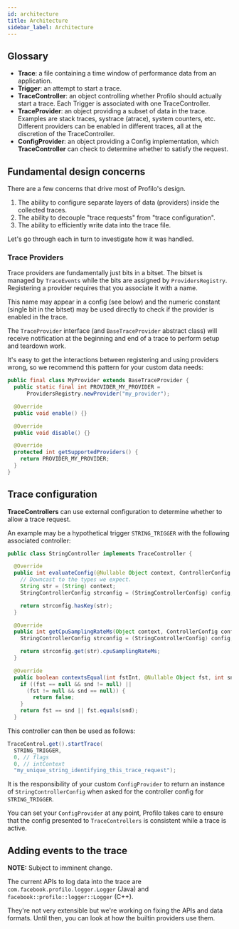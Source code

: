 ```yaml
---
id: architecture
title: Architecture
sidebar_label: Architecture
---
```


## Glossary

* **Trace**: a file containing a time window of performance data from an application.
* **Trigger**: an attempt to start a trace.
* **TraceController**: an object controlling whether Profilo should actually start a trace. Each Trigger is associated with one TraceController.
* **TraceProvider**: an object providing a subset of data in the trace. Examples are stack traces, systrace (atrace), system counters, etc. Different providers can be enabled in different traces, all at the discretion of the TraceController.
* **ConfigProvider**: an object providing a Config implementation, which **TraceController** can check to determine whether to satisfy the request.


## Fundamental design concerns

There are a few concerns that drive most of Profilo's design.

1. The ability to configure separate layers of data (providers) inside the collected traces.
2. The ability to decouple "trace requests" from "trace configuration".
3. The ability to efficiently write data into the trace file.

Let's go through each in turn to investigate how it was handled.

### Trace Providers

Trace providers are fundamentally just bits in a bitset. The bitset is managed by `TraceEvents` while the bits are assigned by `ProvidersRegistry`. Registering a provider requires that you associate it with a name.

This name may appear in a config (see below) and the numeric constant (single bit in the bitset) may be used directly to check if the provider is enabled in the trace.

The `TraceProvider` interface (and `BaseTraceProvider` abstract class) will receive notification at the beginning and end of a trace to perform setup and teardown work.

It's easy to get the interactions between registering and using providers wrong, so we recommend this pattern for your custom data needs:

```java
public final class MyProvider extends BaseTraceProvider {
  public static final int PROVIDER_MY_PROVIDER =
      ProvidersRegistry.newProvider("my_provider");

  @Override
  public void enable() {}

  @Override
  public void disable() {}

  @Override
  protected int getSupportedProviders() {
    return PROVIDER_MY_PROVIDER;
  }
}
```

## Trace configuration

**TraceControllers** can use external configuration to determine whether to allow a trace request.

An example may be a hypothetical trigger `STRING_TRIGGER` with the following associated controller:

```java
public class StringController implements TraceController {

  @Override
  public int evaluateConfig(@Nullable Object context, ControllerConfig config) {
    // Downcast to the types we expect.
    String str = (String) context;
    StringControllerConfig strconfig = (StringControllerConfig) config;

    return strconfig.hasKey(str);
  }

  @Override
  public int getCpuSamplingRateMs(Object context, ControllerConfig config) {
    StringControllerConfig strconfig = (StringControllerConfig) config;

    return strconfig.get(str).cpuSamplingRateMs;
  }

  @Override
  public boolean contextsEqual(int fstInt, @Nullable Object fst, int sndInt, @Nullable Object snd) {
    if ((fst == null && snd != null) ||
      (fst != null && snd == null)) {
        return false;
    }
    return fst == snd || fst.equals(snd);
  }
```

This controller can then be used as follows:
```java
TraceControl.get().startTrace(
  STRING_TRIGGER,
  0, // flags
  0, // intContext
  "my_unique_string_identifying_this_trace_request");
```

It is the responsibility of your custom `ConfigProvider` to return an instance of `StringControllerConfig` when asked for the controller config for `STRING_TRIGGER`.

You can set your `ConfigProvider` at any point, Profilo takes care to ensure that the config presented to `TraceControllers` is consistent while a trace is active.

## Adding events to the trace

**NOTE:** Subject to imminent change.

The current APIs to log data into the trace are `com.facebook.profilo.logger.Logger` (Java) and `facebook::profilo::logger::Logger` (C++).

They're not very extensible but we're working on fixing the APIs and data formats. Until then, you can look at how the builtin providers use them.
